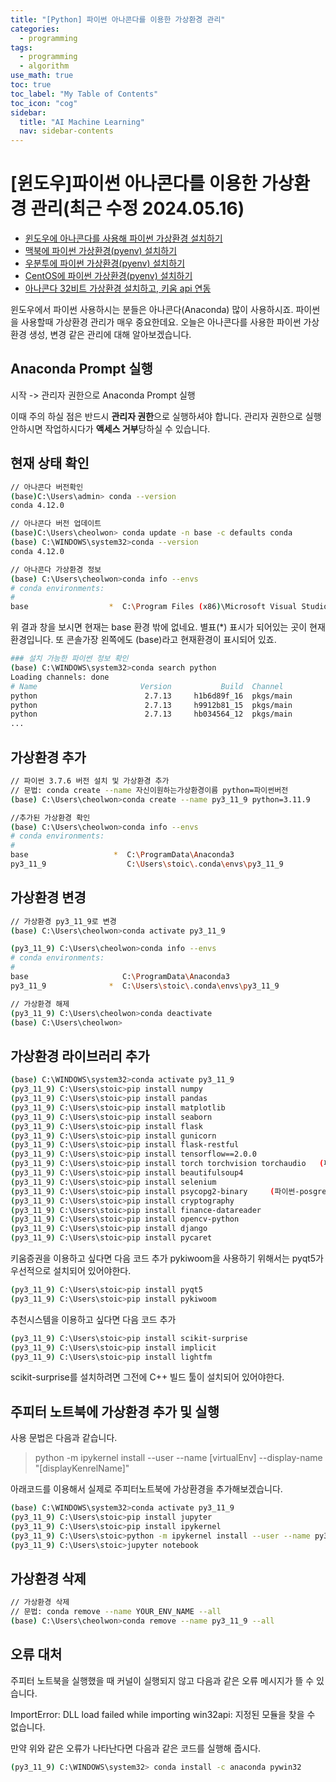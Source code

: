 ```yaml
---
title: "[Python] 파이썬 아나콘다를 이용한 가상환경 관리" 
categories:
  - programming
tags:
  - programming
  - algorithm
use_math: true
toc: true
toc_label: "My Table of Contents"
toc_icon: "cog"
sidebar:
  title: "AI Machine Learning"
  nav: sidebar-contents
---
```


# [윈도우]파이썬 아나콘다를 이용한 가상환경 관리(최근 수정 2024.05.16)

* [윈도우에 아나콘다를 사용해 파이썬 가상환경 설치하기](https://losskatsu.github.io/programming/py-conda/)
* [맥북에 파이썬 가상환경(pyenv) 설치하기](https://losskatsu.github.io/it-infra/pyenv-osx/)
* [우분투에 파이썬 가상환경(pyenv) 설치하기](https://losskatsu.github.io/programming/pyenv/)
* [CentOS에 파이썬 가상환경(pyenv) 설치하기](https://losskatsu.github.io/it-infra/pyenv-centos6/)
* [아나콘다 32비트 가상환경 설치하고, 키움 api 연동](https://losskatsu.github.io/it-infra/conda32/)

윈도우에서 파이썬 사용하시는 분들은 아나콘다(Anaconda) 많이 사용하시죠. 
파이썬을 사용할때 가상환경 관리가 매우 중요한데요. 
오늘은 아나콘다를 사용한 파이썬 가상환경 생성, 변경 같은 관리에 대해 알아보겠습니다. 

## Anaconda Prompt 실행


시작 -> 관리자 권한으로 Anaconda Prompt 실행

이때 주의 하실 점은 반드시 **관리자 권한**으로 실행하셔야 합니다. 
관리자 권한으로 실행 안하시면 작업하시다가 **액세스 거부**당하실 수 있습니다. 


## 현재 상태 확인 

```bash
// 아나콘다 버전확인
(base)C:\Users\admin> conda --version
conda 4.12.0

// 아나콘다 버전 업데이트
(base)C:\Users\cheolwon> conda update -n base -c defaults conda
(base) C:\WINDOWS\system32>conda --version
conda 4.12.0

// 아나콘다 가상환경 정보
(base) C:\Users\cheolwon>conda info --envs
# conda environments:
#
base                  *  C:\Program Files (x86)\Microsoft Visual Studio\Shared\Anaconda3_64
```
위 결과 창을 보시면 현재는 base 환경 밖에 없네요. 별표(\*) 표시가 되어있는 곳이 현재 환경입니다. 
또 콘솔가장 왼쪽에도 (base)라고 현재환경이 표시되어 있죠. 

```bash
### 설치 가능한 파이썬 정보 확인
(base) C:\WINDOWS\system32>conda search python
Loading channels: done
# Name                       Version           Build  Channel
python                        2.7.13     h1b6d89f_16  pkgs/main
python                        2.7.13     h9912b81_15  pkgs/main
python                        2.7.13     hb034564_12  pkgs/main
...
```




## 가상환경 추가

```bash
// 파이썬 3.7.6 버전 설치 및 가상환경 추가
// 문법: conda create --name 자신이원하는가상환경이름 python=파이썬버전
(base) C:\Users\cheolwon>conda create --name py3_11_9 python=3.11.9

//추가된 가상환경 확인
(base) C:\Users\cheolwon>conda info --envs
# conda environments:
#
base                   *  C:\ProgramData\Anaconda3
py3_11_9                  C:\Users\stoic\.conda\envs\py3_11_9

```

## 가상환경 변경

```bash
// 가상환경 py3_11_9로 변경
(base) C:\Users\cheolwon>conda activate py3_11_9

(py3_11_9) C:\Users\cheolwon>conda info --envs
# conda environments:
#
base                     C:\ProgramData\Anaconda3
py3_11_9              *  C:\Users\stoic\.conda\envs\py3_11_9

// 가상환경 해제
(py3_11_9) C:\Users\cheolwon>conda deactivate
(base) C:\Users\cheolwon>
```

## 가상환경 라이브러리 추가

```bash
(base) C:\WINDOWS\system32>conda activate py3_11_9
(py3_11_9) C:\Users\stoic>pip install numpy
(py3_11_9) C:\Users\stoic>pip install pandas
(py3_11_9) C:\Users\stoic>pip install matplotlib
(py3_11_9) C:\Users\stoic>pip install seaborn
(py3_11_9) C:\Users\stoic>pip install flask  
(py3_11_9) C:\Users\stoic>pip install gunicorn  
(py3_11_9) C:\Users\stoic>pip install flask-restful
(py3_11_9) C:\Users\stoic>pip install tensorflow==2.0.0
(py3_11_9) C:\Users\stoic>pip install torch torchvision torchaudio   (파이토치 CPU버전)  
(py3_11_9) C:\Users\stoic>pip install beautifulsoup4
(py3_11_9) C:\Users\stoic>pip install selenium
(py3_11_9) C:\Users\stoic>pip install psycopg2-binary     (파이썬-posgreSQL 연결)  
(py3_11_9) C:\Users\stoic>pip install cryptography
(py3_11_9) C:\Users\stoic>pip install finance-datareader
(py3_11_9) C:\Users\stoic>pip install opencv-python
(py3_11_9) C:\Users\stoic>pip install django
(py3_11_9) C:\Users\stoic>pip install pycaret  
```

키움증권을 이용하고 싶다면 다음 코드 추가
pykiwoom을 사용하기 위해서는 pyqt5가 우선적으로 설치되어 있어야한다. 

```bash
(py3_11_9) C:\Users\stoic>pip install pyqt5
(py3_11_9) C:\Users\stoic>pip install pykiwoom
```

추천시스템을 이용하고 싶다면 다음 코드 추가

```bash
(py3_11_9) C:\Users\stoic>pip install scikit-surprise
(py3_11_9) C:\Users\stoic>pip install implicit    
(py3_11_9) C:\Users\stoic>pip install lightfm  
```

scikit-surprise를 설치하려면 그전에 C++ 빌드 툴이 설치되어 있어야한다.



## 주피터 노트북에 가상환경 추가 및 실행

사용 문법은 다음과 같습니다.
> python -m ipykernel install --user --name [virtualEnv] --display-name "[displayKenrelName]"

아래코드를 이용해서 실제로 주피터노트북에 가상환경을 추가해보겠습니다. 
```bash
(base) C:\WINDOWS\system32>conda activate py3_11_9
(py3_11_9) C:\Users\stoic>pip install jupyter
(py3_11_9) C:\Users\stoic>pip install ipykernel
(py3_11_9) C:\Users\stoic>python -m ipykernel install --user --name py3_11_9 --display-name "python3_11_9"
(py3_11_9) C:\Users\stoic>jupyter notebook
```


## 가상환경 삭제

```bash
// 가상환경 삭제
// 문법: conda remove --name YOUR_ENV_NAME --all
(base) C:\Users\cheolwon>conda remove --name py3_11_9 --all
```


## 오류 대처 

주피터 노트북을 실행했을 때 커널이 실행되지 않고 다음과 같은 오류 메시지가 뜰 수 있습니다.

ImportError: DLL load failed while importing win32api: 지정된 모듈을 찾을 수 없습니다.

만약 위와 같은 오류가 나타난다면 다음과 같은 코드를 실행해 줍시다.

```bash
(py3_11_9) C:\WINDOWS\system32> conda install -c anaconda pywin32
```

